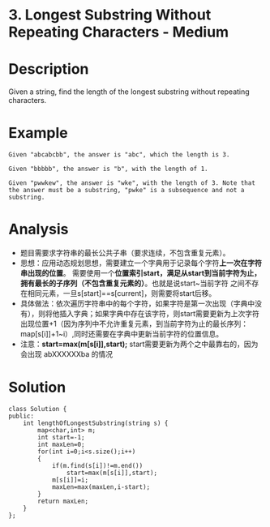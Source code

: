 # 3. Longest Substring Without Repeating Characters - Medium

# Description
Given a string, find the length of the longest substring without repeating characters.

# Example
```
Given "abcabcbb", the answer is "abc", which the length is 3.

Given "bbbbb", the answer is "b", with the length of 1.

Given "pwwkew", the answer is "wke", with the length of 3. Note that the answer must be a substring, "pwke" is a subsequence and not a substring.
```

# Analysis
- 题目需要求字符串的最长公共子串（要求连续，不包含重复元素）。
- 思想：应用动态规划思想，需要建立一个字典用于记录每个字符**上一次在字符串出现的位置**。  需要使用一个**位置索引start，满足从start到当前字符为止，拥有最长的子序列（不包含重复元素的）**。也就是说start~当前字符 之间不存在相同元素，一旦s[start]==s[current]，则需要将start后移。
- 具体做法：依次遍历字符串中的每个字符，如果字符是第一次出现（字典中没有），则将他插入字典；如果字典中存在该字符，则start需要更新为上次字符出现位置+1（因为序列中不允许重复元素，到当前字符为止的最长序列：map[s[i]]+1~i）,同时还需要在字典中更新当前字符的位置信息。
- 注意：**start=max(m[s[i]],start);** start需要更新为两个之中最靠右的，因为会出现 abXXXXXXba 的情况

# Solution
```
class Solution {
public:
    int lengthOfLongestSubstring(string s) {
        map<char,int> m;
        int start=-1;
        int maxLen=0;
        for(int i=0;i<s.size();i++)
        {
            if(m.find(s[i])!=m.end())
                start=max(m[s[i]],start);
            m[s[i]]=i;
            maxLen=max(maxLen,i-start);
        }
        return maxLen;
    }
};
```

